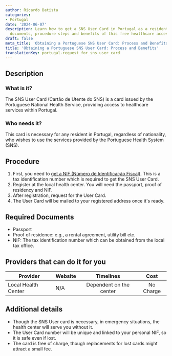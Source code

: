 ```yaml
---
author: Ricardo Batista
categories:
- Portugal
date: '2024-06-07'
description: Learn how to get a SNS User Card in Portugal as a resident, necessary
  documents, procedure steps and benefits of this free healthcare access card.
draft: false
meta_title: 'Obtaining a Portuguese SNS User Card: Process and Benefits'
title: 'Obtaining a Portuguese SNS User Card: Process and Benefits'
translationKey: portugal-request_for_sns_user_card
---
```



## Description
### What is it?
The SNS User Card (Cartão de Utente do SNS) is a card issued by the Portuguese National Health Service, providing access to healthcare services within Portugal.

### Who needs it?
This card is necessary for any resident in Portugal, regardless of nationality, who wishes to use the services provided by the Portuguese Health System (SNS).

## Procedure
1. First, you need to [get a NIF (Número de Identificação Fiscal)](https://tramitit.com/guides/portugal/request_for_tax_identification_number_nif/). This is a tax identification number which is required to get the SNS User Card.
2. Register at the local health center. You will need the passport, proof of residency and NIF.
3. After registration, request for the User Card.
4. The User Card will be mailed to your registered address once it's ready.

## Required Documents
- Passport
- Proof of residence: e.g., a rental agreement, utility bill etc.
- NIF: The tax identification number which can be obtained from the local tax office.

## Providers that can do it for you

| Provider        |     Website                 |     Timelines    |       Cost      |
| --------------- | ---------------             |  :-------------: | :-------------: |
| Local Health Center| N/A       |      Dependent on the center      |      No Charge       |

## Additional details
- Though the SNS User card is necessary, in emergency situations, the health center will serve you without it.
- The User Card number will be unique and linked to your personal NIF, so it is safe even if lost.
- The card is free of charge, though replacements for lost cards might attract a small fee.
